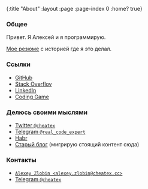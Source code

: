 {:title "About"
 :layout :page
 :page-index 0
 :home? true}

### Общее

Привет. Я Алексей и я программирую.

[Мое резюме](../../cv.pdf) с историей где я это делал.

### Ссылки

* [GitHub](https://github.com/CheatEx)
* [Stack Overflov](http://stackoverflow.com/users/599628/cheatex)
* [LinkedIn](https://www.linkedin.com/in/alexey-zlobin)
* [Coding Game](https://www.codingame.com/profile/e64a17714f9b9eba4d8becb7898f0b920049471)

### Делюсь своими мыслями

* [Twitter `@cheatex`](https://twitter.com/CheatEx)
* [Telegram `@real_code_expert`](https://t.me/real_code_expert)
* [Habr](https://habr.com/ru/users/cheatex/)
* [Старый блог](http://programmers-path.blogspot.com/) (мигрирую стоящий контент сюда)

### Контакты

* [`Alexey Zlobin <alexey.zlobin@cheatex.cc>`](mailto:alexey.zlobin@cheatex.cc)
* [Telegram `@cheatex`](https://t.me/cheatex)
